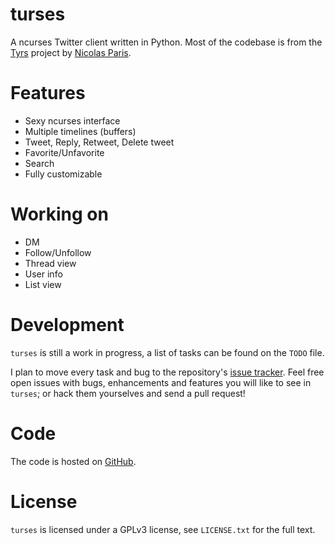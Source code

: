 turses
======

A ncurses Twitter client written in Python. Most of the codebase is from
the [Tyrs](http://tyrs.nicosphere.net) project by [Nicolas Paris](http://github.com/Nic0).

Features
========

 * Sexy ncurses interface
 * Multiple timelines (buffers)
 * Tweet, Reply, Retweet, Delete tweet
 * Favorite/Unfavorite
 * Search
 * Fully customizable

Working on
==========

 * DM
 * Follow/Unfollow
 * Thread view
 * User info
 * List view

Development
===========

`turses` is still a work in progress, a list of tasks can be found on 
the `TODO` file. 

I plan to move every task and bug to the repository's [issue tracker](http://github.com/alejandrogomez/turses/issues). Feel free open issues with bugs, enhancements and features you will like
to see in `turses`; or hack them yourselves and send a pull request!

Code
====

The code is hosted on [GitHub](http://github.com/alejandrogomez/turses).

License
=======

`turses` is licensed under a GPLv3 license, see `LICENSE.txt` for the full text.
